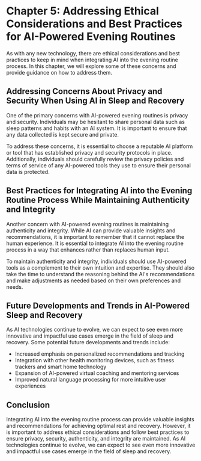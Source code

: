 Chapter 5: Addressing Ethical Considerations and Best Practices for AI-Powered Evening Routines
===============================================================================================

As with any new technology, there are ethical considerations and best practices to keep in mind when integrating AI into the evening routine process. In this chapter, we will explore some of these concerns and provide guidance on how to address them.

Addressing Concerns About Privacy and Security When Using AI in Sleep and Recovery
----------------------------------------------------------------------------------

One of the primary concerns with AI-powered evening routines is privacy and security. Individuals may be hesitant to share personal data such as sleep patterns and habits with an AI system. It is important to ensure that any data collected is kept secure and private.

To address these concerns, it is essential to choose a reputable AI platform or tool that has established privacy and security protocols in place. Additionally, individuals should carefully review the privacy policies and terms of service of any AI-powered tools they use to ensure their personal data is protected.

Best Practices for Integrating AI into the Evening Routine Process While Maintaining Authenticity and Integrity
---------------------------------------------------------------------------------------------------------------

Another concern with AI-powered evening routines is maintaining authenticity and integrity. While AI can provide valuable insights and recommendations, it is important to remember that it cannot replace the human experience. It is essential to integrate AI into the evening routine process in a way that enhances rather than replaces human input.

To maintain authenticity and integrity, individuals should use AI-powered tools as a complement to their own intuition and expertise. They should also take the time to understand the reasoning behind the AI's recommendations and make adjustments as needed based on their own preferences and needs.

Future Developments and Trends in AI-Powered Sleep and Recovery
---------------------------------------------------------------

As AI technologies continue to evolve, we can expect to see even more innovative and impactful use cases emerge in the field of sleep and recovery. Some potential future developments and trends include:

* Increased emphasis on personalized recommendations and tracking
* Integration with other health monitoring devices, such as fitness trackers and smart home technology
* Expansion of AI-powered virtual coaching and mentoring services
* Improved natural language processing for more intuitive user experiences

Conclusion
----------

Integrating AI into the evening routine process can provide valuable insights and recommendations for achieving optimal rest and recovery. However, it is important to address ethical considerations and follow best practices to ensure privacy, security, authenticity, and integrity are maintained. As AI technologies continue to evolve, we can expect to see even more innovative and impactful use cases emerge in the field of sleep and recovery.
